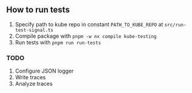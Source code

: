 ## How to run tests
1. Specify path to kube repo in constant `PATH_TO_KUBE_REPO` at `src/run-test-signal.ts`
2. Compile package with `pnpm -w nx compile kube-testing`
3. Run tests with `pnpm run run-tests`


### TODO

1. Configure JSON logger
2. Write traces
3. Analyze traces